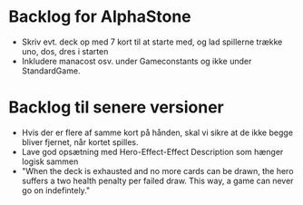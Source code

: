 Backlog for AlphaStone
====

* Skriv evt. deck op med 7 kort til at starte med, og lad spillerne trække uno, dos, dres i starten
* Inkludere manacost osv. under Gameconstants og ikke under StandardGame.

# Backlog til senere versioner

* Hvis der er flere af samme kort på hånden, skal vi sikre at de ikke begge bliver fjernet, når kortet spilles.
* Lave god opsætning med Hero-Effect-Effect Description som hænger logisk sammen
* "When the deck is exhausted and no more cards can be drawn, the hero suffers a two
  health penalty per failed draw. This way, a game can never go on indefintely."